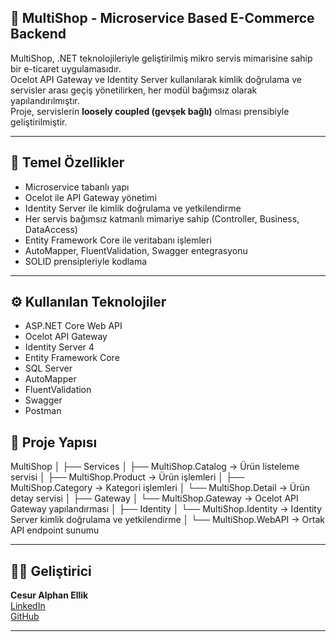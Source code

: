 ## 🛒 MultiShop - Microservice Based E-Commerce Backend

MultiShop, .NET teknolojileriyle geliştirilmiş mikro servis mimarisine sahip bir e-ticaret uygulamasıdır.  
Ocelot API Gateway ve Identity Server kullanılarak kimlik doğrulama ve servisler arası geçiş yönetilirken, her modül bağımsız olarak yapılandırılmıştır.  
Proje, servislerin **loosely coupled (gevşek bağlı)** olması prensibiyle geliştirilmiştir.

---

## 🚀 Temel Özellikler

- Microservice tabanlı yapı
- Ocelot ile API Gateway yönetimi
- Identity Server ile kimlik doğrulama ve yetkilendirme
- Her servis bağımsız katmanlı mimariye sahip (Controller, Business, DataAccess)
- Entity Framework Core ile veritabanı işlemleri
- AutoMapper, FluentValidation, Swagger entegrasyonu
- SOLID prensipleriyle kodlama

---

## ⚙️ Kullanılan Teknolojiler

- ASP.NET Core Web API  
- Ocelot API Gateway  
- Identity Server 4  
- Entity Framework Core  
- SQL Server  
- AutoMapper  
- FluentValidation  
- Swagger  
- Postman  

## 📁 Proje Yapısı

MultiShop
│
├── Services
│ ├── MultiShop.Catalog → Ürün listeleme servisi
│ ├── MultiShop.Product → Ürün işlemleri
│ ├── MultiShop.Category → Kategori işlemleri
│ └── MultiShop.Detail → Ürün detay servisi
│
├── Gateway
│ └── MultiShop.Gateway → Ocelot API Gateway yapılandırması
│
├── Identity
│ └── MultiShop.Identity → Identity Server kimlik doğrulama ve yetkilendirme
│
└── MultiShop.WebAPI → Ortak API endpoint sunumu

---

## 👨‍💻 Geliştirici

**Cesur Alphan Ellik**  
[LinkedIn](https://www.linkedin.com/in/cesur-alphan-ellik-b0056a240/)  
[GitHub](https://github.com/Melanocetuss)

---

